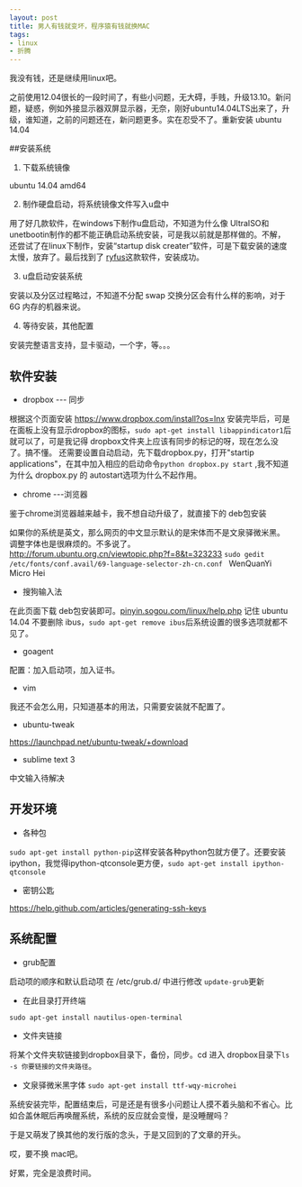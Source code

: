 ```yaml
---
layout: post
title: 男人有钱就变坏，程序猿有钱就换MAC
tags: 
- linux
- 折腾
---
```


我没有钱，还是继续用linux吧。

之前使用12.04很长的一段时间了，有些小问题，无大碍，手贱，升级13.10。新问题，疑惑，例如外接显示器双屏显示器，无奈，刚好ubuntu14.04LTS出来了，升级，谁知道，之前的问题还在，新问题更多。实在忍受不了。重新安装 ubuntu 14.04


##安装系统
1. 下载系统镜像

ubuntu 14.04 amd64

2. 制作硬盘启动，将系统镜像文件写入u盘中

用了好几款软件，在windows下制作u盘启动，不知道为什么像 UltraISO和unetbootin制作的都不能正确启动系统安装，可是我以前就是那样做的。不解，还尝试了在linux下制作，安装“startup disk creater”软件，可是下载安装的速度太慢，放弃了。最后找到了 [ryfus](http://rufus.akeo.ie/)这款软件，安装成功。

3. u盘启动安装系统

安装以及分区过程略过，不知道不分配 swap 交换分区会有什么样的影响，对于6G
内存的机器来说。

4. 等待安装，其他配置

安装完整语言支持，显卡驱动，一个字，等。。。

## 软件安装

* dropbox --- 同步

根据这个页面安装 https://www.dropbox.com/install?os=lnx
安装完毕后，可是在面板上没有显示dropbox的图标，`sudo apt-get install libappindicator1`后就可以了，可是我记得 dropbox文件夹上应该有同步的标记的呀，现在怎么没了。搞不懂。
还需要设置自动启动，先下载dropbox.py，打开"startip applications"，在其中加入相应的启动命令`python dropbox.py start` ,我不知道为什么 dropbox.py 的 autostart选项为什么不起作用。


* chrome ---浏览器

鉴于chrome浏览器越来越卡，我不想自动升级了，就直接下的 deb包安装

如果你的系统是英文，那么网页的中文显示默认的是宋体而不是文泉驿微米黑。
调整字体也是很麻烦的。不多说了。http://forum.ubuntu.org.cn/viewtopic.php?f=8&t=323233
`sudo gedit  /etc/fonts/conf.avail/69-language-selector-zh-cn.conf `
<string>WenQuanYi Micro Hei</string>


* 搜狗输入法

在此页面下载 deb包安装即可。[pinyin.sogou.com/linux/help.php](pinyin.sogou.com/linux/help.php)
记住 ubuntu 14.04 不要删除 ibus，`sudo apt-get remove ibus`后系统设置的很多选项就都不见了。

* goagent

配置：加入启动项，加入证书。

* vim

我还不会怎么用，只知道基本的用法，只需要安装就不配置了。


* ubuntu-tweak

https://launchpad.net/ubuntu-tweak/+download

* sublime text 3

中文输入待解决



## 开发环境
* 各种包

`sudo apt-get install python-pip`这样安装各种python包就方便了。还要安装ipython，我觉得ipython-qtconsole更方便，`sudo apt-get install ipython-qtconsole
`

* 密钥公匙

https://help.github.com/articles/generating-ssh-keys

## 系统配置

* grub配置

启动项的顺序和默认启动项
在 /etc/grub.d/ 中进行修改
`update-grub`更新


* 在此目录打开终端

`sudo apt-get install nautilus-open-terminal`


* 文件夹链接

将某个文件夹软链接到dropbox目录下，备份，同步。cd 进入 dropbox目录下`ls -s 你要链接的文件夹路径`。


* 文泉驿微米黑字体
`sudo apt-get install ttf-wqy-microhei`



系统安装完毕，配置结束后，可是还是有很多小问题让人摸不着头脑和不省心。比如合盖休眠后再唤醒系统，系统的反应就会变慢，是没睡醒吗？

于是又萌发了换其他的发行版的念头，于是又回到的了文章的开头。

哎，要不换 mac吧。

好累，完全是浪费时间。
